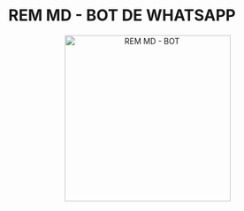 # REM MD - BOT DE WHATSAPP
<div align="center">
<img src="https://files.catbox.moe/y69y0z.jpg" alt="REM MD - BOT" width="300" />
</div>

